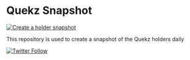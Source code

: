 # Quekz Snapshot

[![Create a holder snapshot](https://github.com/QuekzDev/snapshot/actions/workflows/create_snapshot.yaml/badge.svg)](https://github.com/QuekzDev/snapshot/actions/workflows/create_snapshot.yaml)

This repository is used to create a snapshot of the Quekz holders daily

[![Twitter Follow](https://img.shields.io/twitter/follow/Quekz_?style=social)](https://twitter.com/Quekz_)

